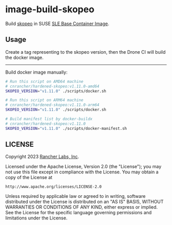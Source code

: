 # image-build-skopeo

Build [skopeo](https://github.com/containers/skopeo) in SUSE [SLE Base Container Image](https://www.suse.com/products/base-container-images/).

## Usage

Create a tag representing to the skopeo version, then the Drone CI will build the docker image.

---

Build docker image manually:

```sh
# Run this script on AMD64 machine
# cnrancher/hardened-skopeo:v1.11.0-amd64
SKOPEO_VERSION="v1.11.0" ./scripts/docker.sh

# Run this script on ARM64 machine
# cnrancher/hardened-skopeo:v1.11.0-arm64
SKOPEO_VERSION="v1.11.0" ./scripts/docker.sh

# Build manifest list by docker-buildx
# cnrancher/hardened-skopeo:v1.11.0
SKOPEO_VERSION="v1.11.0" ./scripts/docker-manifest.sh
```

## LICENSE

Copyright 2023 [Rancher Labs, Inc](https://rancher.com).

Licensed under the Apache License, Version 2.0 (the "License");
you may not use this file except in compliance with the License.
You may obtain a copy of the License at

    http://www.apache.org/licenses/LICENSE-2.0

Unless required by applicable law or agreed to in writing, software
distributed under the License is distributed on an "AS IS" BASIS,
WITHOUT WARRANTIES OR CONDITIONS OF ANY KIND, either express or implied.
See the License for the specific language governing permissions and
limitations under the License.

